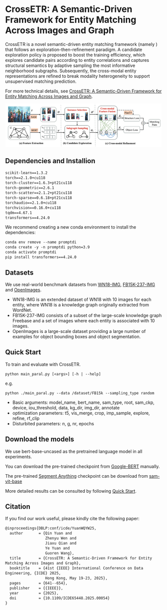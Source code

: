 
# CrossETR: A Semantic-Driven Framework for Entity Matching Across Images and Graph

CrossETR is a novel semantic-driven entity matching framework (namely ) that follows an exploration-then-refinement paradigm. A candidate exploration policy is proposed to boost the training efficiency, which explores candidate pairs according to entity correlations and captures structural semantics by adaptive sampling the most informative neighborhood subgraphs. Subsequently, the cross-modal entity representations are refined to break modality heterogeneity to support unsupervised matching prediction. 

For more technical details, see [CrossETR: A Semantic-Driven Framework for Entity Matching Across Images and Graph](https://ieeexplore.ieee.org/document/11113064).

![Overall architecture of CrossETR framework. ](./CrossETR.png)

## Dependencies and Installion
```
scikit-learn==1.3.2
torch==2.1.0+cu118
torch-cluster==1.6.3+pt21cu118
torch-geometric==2.6.1
torch-scatter==2.1.2+pt21cu118
torch-sparse==0.6.18+pt21cu118
torchaudio==2.1.0+cu118
torchvision==0.16.0+cu118
tqdm==4.67.1
transformers==4.24.0
```

We recommend creating a new conda environment to install the dependencies:
```
conda env remove --name promptdi
conda create -y -n promptdi python=3.9
conda activate promptdi
pip install transformers==4.24.0
```

## Datasets

We use real-world benchmark datasets from [WN18-IMG](https://github.com/wangmengsd/RSME?tab=readme-ov-file), [FB15K-237-IMG](https://github.com/mniepert/mmkb) and [OpenImages](https://openaccess.thecvf.com/content_cvpr_2017/papers/Xu_Scene_Graph_Generation_CVPR_2017_paper.pdf).
- WN18-IMG is an extended dataset of WN18 with 10 images for each entity, where WN18 is a knowledge graph originally extracted from WordNet. 
- FB15K-237-IMG consists of a subset of the large-scale knowledge graph Freebase and a set of images where each entity is associated with 10 images.
- OpenImages is a large-scale dataset providing a large number of examples for object bounding boxes and object segmentation.

## Quick Start

To train and evaluate with CrossETR.

```
python main_paral.py [<args>] [-h | --help]
```

e.g.

```
python ./main_paral.py --data /dataset/FB15k --sampling_type random
```
- Basic arguments:
    model_name, bert_name, sam_type, root, sam_ckp, device, iou_threshold, data, kg_dir, img_dir, annotate
- optimization parameters:
    t5, vis_merge, crop, imp_sample, explore, refine, rf_clip
- Disturbited parameters:
    n, g, nr, epochs


## Download the models
We use bert-base-uncased as the pretrained language model in all experiments.

You can download the pre-trained checkpoint from [Google-BERT](https://huggingface.co/google-bert/bert-base-uncased) manually.

The pre-trained [Segment Anything](https://github.com/facebookresearch/segment-anything) checkpoint can be download from [sam-vit-base](https://huggingface.co/facebook/sam-vit-base)

More detailed results can be consulted by following [Quick Start](#quick-start).

## Citation
If you find our work useful, please kindly cite the following paper:

```
@inproceedings{DBLP:conf/icde/YuanWQYW25,
  author       = {Qin Yuan and
                  Zhenyu Wen and
                  Jiaxu Qian and
                  Ye Yuan and
                  Guoren Wang},
  title        = {CrossETR: A Semantic-Driven Framework for Entity Matching Across Images and Graph},
  booktitle    = {41st {IEEE} International Conference on Data Engineering, {ICDE} 2025,
                  Hong Kong, May 19-23, 2025},
  pages        = {641--654},
  publisher    = {{IEEE}},
  year         = {2025},
  doi          = {10.1109/ICDE65448.2025.00054}
}
```